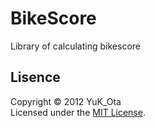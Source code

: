 BikeScore
=========

Library of calculating bikescore

Lisence
-------

Copyright &copy; 2012 YuK_Ota  
Licensed under the [MIT License][mit].

[MIT]: http://www.opensource.org/licenses/mit-license.php